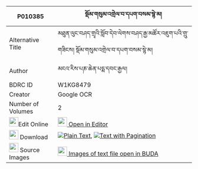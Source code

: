 |P010385|སྡོམ་གསུམ་འགྲེལ་བ་དཔག་བསམ་སྙེ་མ། 
| --- | --- 
|Alternative Title |མཐུན་ལུང་བཤད་གྲྭའི་སློབ་དེབ་ལེགས་བཤད་རྒྱ་མཚོར་འཇུག་པའི་གྲུ་གཟིངས། སྡོམ་གསུམ་འགྲེལ་བ་དཔག་བསམ་སྙེ་མ།
|Author| མངའ་རིས་པཎ་ཆེན་པདྨ་དབང་རྒྱལ།
|BDRC ID | W1KG8479
|Creator | Google OCR
|Number of Volumes| 2
|<img width="25" src="https://img.icons8.com/color/25/000000/edit-property.png">Edit Online| [<img width="25" src="https://avatars.githubusercontent.com/u/45091458?s=200&v=4"> Open in Editor](http://editor.openpecha.org/P010385)
|<img width="25" src="https://img.icons8.com/fluent/48/000000/download-2.png"/>  Download | [![](https://img.icons8.com/color/20/000000/txt.png)Plain Text](https://github.com/Openpecha/P010385/releases/download/v1/dom_sum_drelwa_paksam_nyema_plain_P010385.zip), [![](https://img.icons8.com/color/20/000000/txt.png)Text with Pagination](https://github.com/Openpecha/P010385/releases/download/v1/dom_sum_drelwa_paksam_nyema_pages_P010385.zip)
|<img width="25" src="https://img.icons8.com/plasticine/100/000000/pictures-folder.png"/>  Source Images | [<img width="25" src="https://library.bdrc.io/icons/BUDA-small.svg"> Images of text file open in BUDA](https://library.bdrc.io/show/bdr:W1KG8479)
